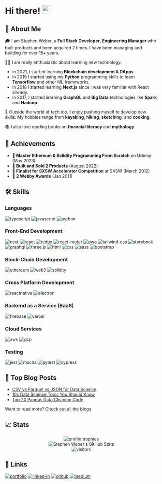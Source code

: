 # Hi there! <img src="https://media.giphy.com/media/hvRJCLFzcasrR4ia7z/giphy.gif" width="29px" height="29px">

## 🚀 About Me

🎓 I am Stephen Weber, a **Full Stack Developer**, **Engineering Manager** who built products and been acquired 2 times. I have been managing and building for over 15+ years.

👨‍💻 I am really enthusiastic about learning new technology. 
* In 2021, I started learning **Blockchain development & DApps**. 
* In 2019 I started using my **Python** programming skills to learn **Tensorflow** and other ML frameworks. 
* In 2018 I started learning **Next.js** since I was very familiar with React already. 
* In 2017, I started learning **GraphQL** and **Big Data** technologies like **Spark** and **Hadoop**.

🎸 Outside the world of tech too, I enjoy pushing myself to develop new skills. My hobbies range from **kayaking**, **hiking**, **sketching**, and **cooking**.

📚 I also love reading books on **financial literacy** and **mythology**.

## 🏅 Achievements

-   🥇 **Master Ethereum & Solidity Programming From Scratch** on Udemy (May 2023)
-   📝 **Built and Sold 2 Products** (August 2022)
-   🥈 **Finalist for SXSW Accelerator Competition** at SXSW (March 2012)
-   🥉 **2 Webby Awards** (Jan 2011)

## 🛠️ Skills

### Languages

![typescript](https://img.shields.io/badge/TypeScript-3178C6?style=for-the-badge&logo=typescript&logoColor=white)
![javascript](https://img.shields.io/badge/JavaScript-323330?style=for-the-badge&logo=javascript&logoColor=F7DF1E)
![python](https://img.shields.io/badge/Python-3776AB?style=for-the-badge&logo=python&logoColor=white)

### Front-End Development

![next](https://img.shields.io/badge/Next-000000?style=for-the-badge&logo=nextdotjs&logoColor=FFFFFF)
![react](https://img.shields.io/badge/React-20232A?style=for-the-badge&logo=react&logoColor=61DAFB)
![redux](https://img.shields.io/badge/Redux-593D88?style=for-the-badge&logo=redux&logoColor=white)
![react-router](https://img.shields.io/badge/React_Router-CA4245?style=for-the-badge&logo=react-router&logoColor=white)
![pwa](https://img.shields.io/badge/Progressive_Web_App-4285F4?style=for-the-badge&logo=googlechrome&logoColor=white)
![tailwind-css](https://img.shields.io/badge/tailwind_css-06B6D4?style=for-the-badge&logo=tailwind-css&logoColor=white)
![storybook](https://img.shields.io/badge/storybook-FF4785?style=for-the-badge&logo=storybook&logoColor=white)
![graphql](https://img.shields.io/badge/GraphQL-E434AA?style=for-the-badge&logo=graphql&logoColor=white)
![three.js](https://img.shields.io/badge/Three.js-000000?style=for-the-badge&logo=three.js&logoColor=white)
![html](https://img.shields.io/badge/HTML5-E34F26?style=for-the-badge&logo=html5&logoColor=white)
![css](https://img.shields.io/badge/CSS3-1572B6?style=for-the-badge&logo=css3&logoColor=white)
![sass](https://img.shields.io/badge/SASS-CC6699?style=for-the-badge&logo=sass&logoColor=white)
![bootstrap](https://img.shields.io/badge/Bootstrap-563D7C?style=for-the-badge&logo=bootstrap&logoColor=white)

### Block-Chain Development

![ethereum](https://img.shields.io/badge/Ethereum-3C3C3D?style=for-the-badge&logo=ethereum&logoColor=white)
![web3](https://img.shields.io/badge/Web_3-F16822?style=for-the-badge&logo=web3.js&logoColor=white)
![solidity](https://img.shields.io/badge/Solidity-363636?style=for-the-badge&logo=solidity&logoColor=white)

### Cross Platform Development

![reactnative](https://img.shields.io/badge/React_Native-28B6F6?style=for-the-badge&logo=react&logoColor=white)
![electron](https://img.shields.io/badge/Electron-2C2E3B?style=for-the-badge&logo=electron&logoColor=white)

### Backend as a Service (BaaS)

![firebase](https://img.shields.io/badge/Firebase-ffaa00?style=for-the-badge&logo=Firebase&logoColor=white)
![vercel](https://img.shields.io/badge/Vercel-000000?style=for-the-badge&logo=Vercel&logoColor=white)

### Cloud Services

![aws](https://img.shields.io/badge/aws-470137?style=for-the-badge&logo=amazon&logoColor=white)
![gcp](https://img.shields.io/badge/gcp-000000?style=for-the-badge&logo=google&logoColor=white)

### Testing

![jest](https://img.shields.io/badge/Jest-C21325?style=for-the-badge&logo=jest&logoColor=white)
![mocha](https://img.shields.io/badge/Mocha-8D6748?style=for-the-badge&logo=mocha&logoColor=white)
![pytest](https://img.shields.io/badge/Pytest-3776AB?style=for-the-badge&logo=python&logoColor=white)
![cypress](https://img.shields.io/badge/Cypress-76B900?style=for-the-badge&logo=cypress&logoColor=white)

## 📝 Top Blog Posts

-   [CSV vs Parquet vs JSON for Data Science](https://weber-stephen.medium.com/csv-vs-parquet-vs-json-for-data-science-cf3733175176)
-   [10x Data Science Tools You Should Know](https://weber-stephen.medium.com/10x-data-science-tools-you-should-know-a112e4bbc031)
-   [Top 20 Pandas Data Cleaning Code](https://weber-stephen.medium.com/top-20-pandas-data-cleaning-code-d99ecc095763)

Want to read more? [Check out all the blogs](https://medium.com/@weber-stephen)

## 📈 Stats

<div align="center">
    <img src="https://github-profile-trophy.vercel.app/?username=weber-stephen&row=1&column=6&margin-h=8&theme=darkhub&count_private=true&margin-w=15&no-frame=true" alt="profile trophies" />
    <br />
    <img src="https://github-readme-stats.vercel.app/api?username=weber-stephen&show_icons=true&hide_border=true" alt="Stephen Weber's GitHub Stats">
    <br />
    <img src="https://visitor-badge.laobi.icu/badge?page_id=weber-stephen.weber-stephen" alt="visitors">
</div>

## 🔗 Links

[![portfolio](https://img.shields.io/badge/Portfolio-5340ff?style=for-the-badge&logo=Google-chrome&logoColor=white)](https://stephenweber.io/)
[![linked-in](https://img.shields.io/badge/Linked_In-0077B5?style=for-the-badge&logo=LinkedIn&logoColor=white)](https://www.linkedin.com/in/stephenweberprofile/)
[![github](https://img.shields.io/badge/GitHub-000000?style=for-the-badge&logo=GitHub&logoColor=white)](https://github.com/weber-stephen)
[![medium](https://img.shields.io/badge/medium-000000?style=for-the-badge&logo=medium&logoColor=white)](https://medium.com/@weber-stephen)